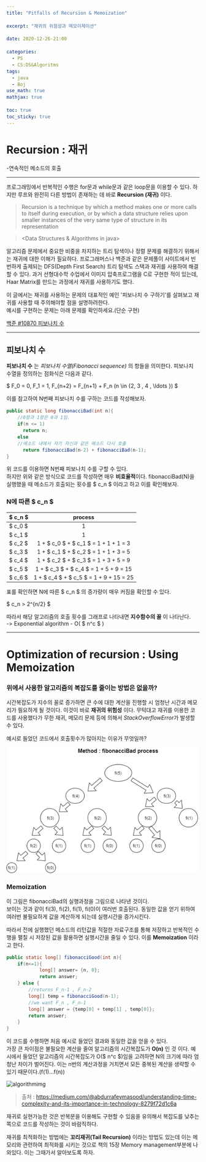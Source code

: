 ```yaml
---
title: "Pitfalls of Recursion & Memoization"

excerpt: "재귀의 위험성과 메모이제이션"

date: 2020-12-26-21:00

categories:
  - PS
  - CS:DS&Algoritms
tags:
  - java
  - Boj
use_math: true
mathjax: true

toc: true
toc_sticky: true
---
```


# Recursion : 재귀

-연속적인 메소드의 호출

---

프로그래밍에서 반복적인 수행은 for문과 while문과 같은 loop문을 이용할 수 있다. 하지만 루프와 완전히 다른 방법이 존재하는 데 바로 **Recursion (재귀)** 이다.

> Recursion is a technique by which a method makes one or more calls to itself during execution, or by which a data structure relies upon smaller instances of the very same type of structure in its representation

> <Data Structures & Algorithms in java>

알고리즘 문제에서 중요한 비중을 차지하는 트리 탐색이나 정렬 문제를 해결하기 위해서는 재귀에 대한 이해가 필요하다.
프로그래머스나 백준과 같은 문제풀이 사이트에서 빈번하게 출제되는 DFS(Depth First Search) 트리 탐색도 스택과 재귀를 사용하여 해결할 수 있다. 과거 선형대수학 수업에서 이미지 압축프로그램을 C로 구현한 적이 있는데, Haar Matrix를 만드는 과정에서 재귀를 사용하기도 했다.

이 글에서는 재귀를 사용하는 문제의 대표적인 예인 '피보나치 수 구하기'를 살펴보고 재귀를 사용할 때 주의해야할 점을 설명하려한다.  
예시를 구현하는 문제는 아래 문제를 확인하세요.(단순 구현)

[백준 #10870 피보나치 수](https://www.acmicpc.net/problem/10870)

---

## 피보나치 수

**피보나치 수** 는 _피보나치 수열(Fibonacci sequence)_ 의 항들을 의미한다. 피보나치 수열을 정의하는 점화식은 다음과 같다.

$
    F_0 = 0,    F_1 = 1,    F_{n+2} = F_{n+1} + F_n (n \in {2, 3 , 4 , \ldots })
$

이를 참고하여 N번째 피보나치 수를 구하는 코드를 작성해보자.

```java
public static long fibonacciBad(int n){
    //0항과 1항은 0과 1임.
    if(n <= 1)
      return n;
    else
    //메소드 내에서 자기 자신과 같은 메소드 다시 호출
      return fibonacciBad(n-2) + fibonacciBad(n-1);
}
```

위 코드를 이용하면 N번째 피보나치 수를 구할 수 있다.  
하지만 위와 같은 방식으로 코드를 작성하면 매우 **비효율적**이다. fibonacciBad(N)을 실행했을 때 메소드가 호출되는 횟수를 $ c_n $ 이라고 하고 이를 확인해보자.

### N에 따른 $ c_n $

| $ c_n $ |                 process                 |
| :------ | :-------------------------------------: |
| $ c_0 $ |                    1                    |
| $ c_1 $ |                    1                    |
| $ c_2 $ |  1 + $ c_0 $ + $ c_1 $ = 1 + 1 + 1 = 3  |
| $ c_3 $ |  1 + $ c_1 $ + $ c_2 $ = 1 + 1 + 3 = 5  |
| $ c_4 $ |  1 + $ c_2 $ + $ c_3 $ = 1 + 3 + 5 = 9  |
| $ c_5 $ | 1 + $ c_3 $ + $ c_4 $ = 1 + 5 + 9 = 15  |
| $ c_6 $ | 1 + $ c_4 $ + $ c_5 $ = 1 + 9 + 15 = 25 |

표를 확인하면 N에 따른 $ c_n $ 의 증가량이 매우 커짐을 확인할 수 있다.

$ c_n > 2^{n/2} $

따라서 해당 알고리즘의 호출 횟수를 그래프로 나타내면 **지수함수의 꼴** 이 나타난다.  
 -> Exponential algorithm - O( $ n^c $ )

---

# Optimization of recursion : Using Memoization

### 위에서 사용한 알고리즘의 복잡도를 줄이는 방법은 없을까?

시간복잡도가 지수의 꼴로 증가하면 큰 수에 대한 계산을 진행할 시 엄청난 시간과 메모리가 필요하게 될 것이다. 이것이 바로 **재귀의 위험성** 이다. 무턱대고 재귀를 이용한 코드를 사용했다가 무한 재귀, 메모리 문제 등에 의해서 *StackOverflowError*가 발생할 수 있다.

예시로 들었던 코드에서 호출횟수가 많아지는 이유가 무엇일까?

![problem][discription2]

[discription2]: /img/treeimg.png

### Memoization

이 그림은 fibonacciBad의 실행과정을 그림으로 나타낸 것이다.  
보이는 것과 같이 fi(3), fi(2), fi(1), fi(0)이 여러번 호출된다. 동일한 값을 얻기 위하여 여러번 불필요하게 값을 계산하게 되는데 실행시간을 증가시킨다.

따라서 전에 실행했던 메소드의 리턴값을 적절한 자료구조를 통해 저장하고 반복적인 수행을 펼칠 시 저장된 값을 활용하면 실행시간을 줄일 수 있다.
이를 **Memoization** 이라고 한다.

```java
public static long[] fibonacciGood(int n){
    if(n<=1){
            long[] answer= {n, 0};
            return answer;
    } else {
        //returns F_n-1 , F_n-2
        long[] temp = fibonacciGood(n-1);
        //we want F_n , F_n-1
        long[] answer = {temp[0] + temp[1] , temp[0]};
        return answer;
    }
}

```

이 코드를 수행하면 처음 예시로 들었던 결과와 동일한 값을 얻을 수 있다.  
가장 큰 차이점은 불필요한 계산을 줄여 알고리즘의 시간복잡도가 **O(n)** 인 것 이다. 예시에서 들었던 알고리즘의 시간복잡도가 O($ n^c $)임을 고려하면 N의 크기에 따라 엄청난 차이가 벌어진다.
이는 n번의 계산과정을 거치면서 모든 중복된 계산을 생략할 수 있기 때문이다.(f(1)...f(n))

![algorithmimg][discription]

[discription]: https://miro.medium.com/max/1000/0*1zzcLny-dV1hjxAI.

> 출처 : https://medium.com/@abdurrafeymasood/understanding-time-complexity-and-its-importance-in-technology-8279f72d1c6a

재귀로 실현가능한 것은 반복문을 이용해도 구현할 수 있음을 유의해서 복잡도를 낮추는 쪽으로 코드를 작성하는 것이 바람직하다.

재귀를 최적화하는 방법에는 **꼬리재귀(Tail Recursion)** 이라는 방법도 있는데 이는 메모리와 관련하여 최적화를 시키는 것으로 책의 15장 Memory management부분에 나와있다. 이는 그때가서 알아보도록 하자.
